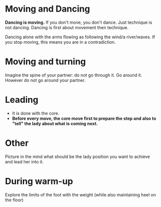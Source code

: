# Moving and Dancing

**Dancing is moving.**
If you don't move, you don't dance.
Just technique is not dancing.
Dancing is first about movement then technique.

Dancing alone with the arms flowing as following the wind/a river/waves.
If you stop moving, this means you are in a contradiction.

# Moving and turning

Imagine the spine of your partner: do not go through it. Go around it.
However do not go around your partner.




# Leading

- It is done with the core.
- **Before every move, the core move first to prepare the step and also to "tell"
the lady about what is coming next.**

# Other

Picture in the mind what should be the lady position you want to achieve and lead her into it.

# During warm-up

Explore the limits of the foot with the weight (while also maintaining heel on the floor)
